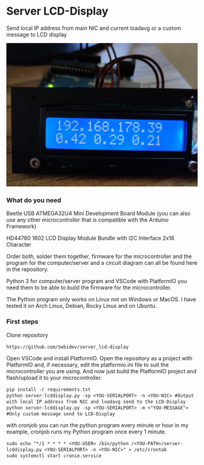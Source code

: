# Server LCD-Display
Send local IP address from main NIC and current loadavg or a custom message to LCD display

![](https://github.com/Sebidev/server_lcd-display/blob/main/images/1685800997132.jpg)

### What do you need
Beetle USB ATMEGA32U4 Mini Development Board Module (you can also use any other microcontroller that is compatible with the Arduino Framework)

HD44780 1602 LCD Display Module Bundle with I2C Interface 2x16 Character

Order both, solder them together, firmware for the microcontroller and the program for the computer/server and a circuit diagram can all be found here in the repository.

Python 3 for computer/server program and VSCode with PlatformIO you need them to be able to build the firmware for the microcontroller.

The Python program only works on Linux not on Windows or MacOS. I have tested it on Arch Linux, Debian, Rocky Linux and on Ubuntu.

### First steps
Clone repository
```
https://github.com/Sebidev/server_lcd-display
```
Open VSCode and install PlatformIO. Open the repository as a project with PlatformIO and, if necessary, edit the platformio.ini file to suit the microcontroller you are using.
And now just build the PlatformIO project and flash/upload it to your microcontroller.

```
pip install -r requirements.txt
python server-lcddisplay.py -sp <YOU-SERIALPORT> -n <YOU-NIC> #Output with local IP address from NIC and loadavg send to the LCD-Display
python server-lcddisplay.py -sp <YOU-SERIALPORT> -m <"YOU-MESSAGE"> #Only custom message send to LCD-Display
```

with cronjob you can run the python program every minute or hour in my example, cronjob runs my Python program once every 1 minute.
```
sudo echo "*/1 * * * * <YOU-USER> /bin/python /<YOU-PATH>/server-lcddisplay.py <YOU-SERIALPORT> -n <YOU-NIC>" > /etc/crontab
sudo systemctl start cronie.service
```
